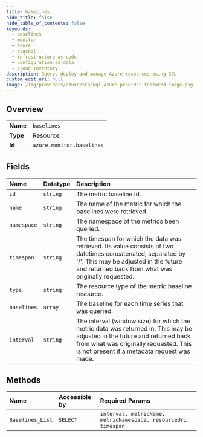 ```yaml
---
title: baselines
hide_title: false
hide_table_of_contents: false
keywords:
  - baselines
  - monitor
  - azure    
  - stackql
  - infrastructure-as-code
  - configuration-as-data
  - cloud inventory
description: Query, deploy and manage Azure resources using SQL
custom_edit_url: null
image: /img/providers/azure/stackql-azure-provider-featured-image.png
---
```

  
    

## Overview
<table><tbody>
<tr><td><b>Name</b></td><td><code>baselines</code></td></tr>
<tr><td><b>Type</b></td><td>Resource</td></tr>
<tr><td><b>Id</b></td><td><code>azure.monitor.baselines</code></td></tr>
</tbody></table>

## Fields
| Name | Datatype | Description |
|:-----|:---------|:------------|
| `id` | `string` | The metric baseline Id. |
| `name` | `string` | The name of the metric for which the baselines were retrieved. |
| `namespace` | `string` | The namespace of the metrics been queried. |
| `timespan` | `string` | The timespan for which the data was retrieved. Its value consists of two datetimes concatenated, separated by '/'.  This may be adjusted in the future and returned back from what was originally requested. |
| `type` | `string` | The resource type of the metric baseline resource. |
| `baselines` | `array` | The baseline for each time series that was queried. |
| `interval` | `string` | The interval (window size) for which the metric data was returned in.  This may be adjusted in the future and returned back from what was originally requested.  This is not present if a metadata request was made. |
## Methods
| Name | Accessible by | Required Params |
|:-----|:--------------|:----------------|
| `Baselines_List` | `SELECT` | `interval, metricName, metricNamespace, resourceUri, timespan` |
